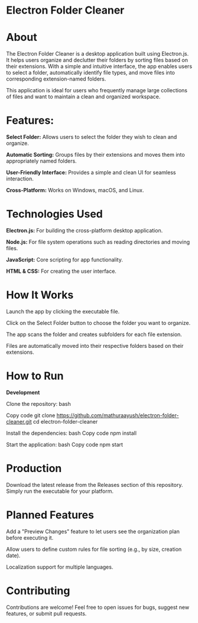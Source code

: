 # Electron Folder Cleaner

# About
The Electron Folder Cleaner is a desktop application built using Electron.js. It helps users organize and declutter their folders by sorting files based on their extensions. With a simple and intuitive interface, the app enables users to select a folder, automatically identify file types, and move files into corresponding extension-named folders.

This application is ideal for users who frequently manage large collections of files and want to maintain a clean and organized workspace.

# Features:

**Select Folder:** Allows users to select the folder they wish to clean and organize.  

**Automatic Sorting:** Groups files by their extensions and moves them into appropriately named folders.  

**User-Friendly Interface:** Provides a simple and clean UI for seamless interaction.  

**Cross-Platform:** Works on Windows, macOS, and Linux.  


# Technologies Used
**Electron.js:** For building the cross-platform desktop application.  

**Node.js:** For file system operations such as reading directories and moving files.  

**JavaScript:** Core scripting for app functionality.  

**HTML & CSS:** For creating the user interface.  


# How It Works
Launch the app by clicking the executable file.  

Click on the Select Folder button to choose the folder you want to organize.  

The app scans the folder and creates subfolders for each file extension.  

Files are automatically moved into their respective folders based on their extensions.  

# How to Run
**Development**  

Clone the repository:
bash  

Copy code
git clone https://github.com/mathuraayush/electron-folder-cleaner.git
cd electron-folder-cleaner  

Install the dependencies:
bash
Copy code
npm install  

Start the application:
bash
Copy code
npm start  

# Production
Download the latest release from the Releases section of this repository. Simply run the executable for your platform.  


# Planned Features
Add a "Preview Changes" feature to let users see the organization plan before executing it.  

Allow users to define custom rules for file sorting (e.g., by size, creation date).  

Localization support for multiple languages.  

# Contributing
Contributions are welcome! Feel free to open issues for bugs, suggest new features, or submit pull requests.
